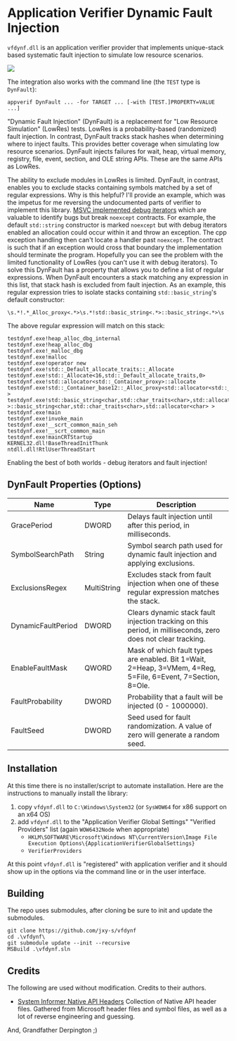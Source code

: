 # Application Verifier Dynamic Fault Injection

`vfdynf.dll` is an application verifier provider that implements unique-stack
based systematic fault injection to simulate low resource scenarios.

![](appvw.png)

The integration also works with the command line (the `TEST` type is `DynFault`):
```
appverif DynFault ... -for TARGET ... [-with [TEST.]PROPERTY=VALUE ...]
```

"Dynamic Fault Injection" (DynFault) is a replacement for "Low Resource Simulation"
(LowRes) tests. LowRes is a probability-based (randomized) fault injection.
In contrast, DynFault tracks stack hashes when determining where to inject faults.
This provides better coverage when simulating low resource scenarios. DynFault
injects failures for wait, heap, virtual memory, registry, file, event, section,
and OLE string APIs. These are the same APIs as LowRes.

The ability to exclude modules in LowRes is limited. DynFault, in contrast, enables
you to exclude stacks containing symbols matched by a set of regular expressions.
Why is this helpful? I'll provide an example, which was the impetus for me reversing
the undocumented parts of verifier to implement this library.
[MSVC implemented debug iterators][msvc.dbgit] which are valuable to identify bugs but
break `noexcept` contracts. For example, the default `std::string` constructor is marked
`noexcept` but with debug iterators enabled an allocation could occur within it and throw
an exception. The cpp exception handling then can't locate a handler past `noexcept`. The
contract is such that if an exception would cross that boundary the implementation should
terminate the program. Hopefully you can see the problem with the limited functionality
of LowRes (you can't use it with debug iterators). To solve this DynFault has a
property that allows you to define a list of regular expressions. When DynFault encounters
a stack matching any expression in this list, that stack hash is excluded from fault
injection. As an example, this regular expression tries to isolate stacks containing
`std::basic_string`'s default constructor:

```
\s.*!.*_Alloc_proxy<.*>\s.*!std::basic_string<.*>::basic_string<.*>\s
```

The above regular expression will match on this stack:

```
testdynf.exe!heap_alloc_dbg_internal
testdynf.exe!heap_alloc_dbg
testdynf.exe!_malloc_dbg
testdynf.exe!malloc
testdynf.exe!operator new
testdynf.exe!std::_Default_allocate_traits::_Allocate
testdynf.exe!std::_Allocate<16,std::_Default_allocate_traits,0>
testdynf.exe!std::allocator<std::_Container_proxy>::allocate
testdynf.exe!std::_Container_base12::_Alloc_proxy<std::allocator<std::_Container_proxy> >
testdynf.exe!std::basic_string<char,std::char_traits<char>,std::allocator<char> >::basic_string<char,std::char_traits<char>,std::allocator<char> >
testdynf.exe!main
testdynf.exe!invoke_main
testdynf.exe!__scrt_common_main_seh
testdynf.exe!__scrt_common_main
testdynf.exe!mainCRTStartup
KERNEL32.dll!BaseThreadInitThunk
ntdll.dll!RtlUserThreadStart
```

Enabling the best of both worlds - debug iterators and fault injection!

## DynFault Properties (Options)

| Name               | Type        | Description |
| ----               | ----        | ----------- |
| GracePeriod        | DWORD       | Delays fault injection until after this period, in milliseconds. |
| SymbolSearchPath   | String      | Symbol search path used for dynamic fault injection and applying exclusions. |
| ExclusionsRegex    | MultiString | Excludes stack from fault injection when one of these regular expression matches the stack. |
| DynamicFaultPeriod | DWORD       | Clears dynamic stack fault injection tracking on this period, in milliseconds, zero does not clear tracking. |
| EnableFaultMask    | QWORD       | Mask of which fault types are enabled. Bit 1=Wait, 2=Heap, 3=VMem, 4=Reg, 5=File, 6=Event, 7=Section, 8=Ole. |
| FaultProbability   | DWORD       | Probability that a fault will be injected (0 - 1000000). |
| FaultSeed          | DWORD       | Seed used for fault randomization. A value of zero will generate a random seed. |

## Installation

At this time there is no installer/script to automate installation. Here are the instructions to
manually install the library:

1. copy `vfdynf.dll` to `C:\Windows\System32` (or `SysWOW64` for x86 support on an x64 OS)
2. add `vfdynf.dll` to the "Application Verifier Global Settings" "Verified Providers" list (again `WOW6432Node` when appropriate)
    - `HKLM\SOFTWARE\Microsoft\Windows NT\CurrentVersion\Image File Execution Options\{ApplicationVerifierGlobalSettings}`
    - `VerifierProviders`

At this point `vfdynf.dll` is "registered" with application verifier and it should show up in the options
via the command line or in the user interface.

## Building

The repo uses submodules, after cloning be sure to init and update the submodules.

```
git clone https://github.com/jxy-s/vfdynf
cd .\vfdynf\
git submodule update --init --recursive
MSBuild .\vfdynf.sln
```

## Credits

The following are used without modification. Credits to their authors.

- [System Informer Native API Headers][github.phnt]
Collection of Native API header files. Gathered from Microsoft header files and
symbol files, as well as a lot of reverse engineering and guessing.

[//]: # (Hyperlink IDs)
[github.phnt]: https://github.com/winsiderss/phnt/
[msvc.dbgit]: https://docs.microsoft.com/en-us/cpp/standard-library/debug-iterator-support?view=msvc-170

And, Grandfather Derpington ;)